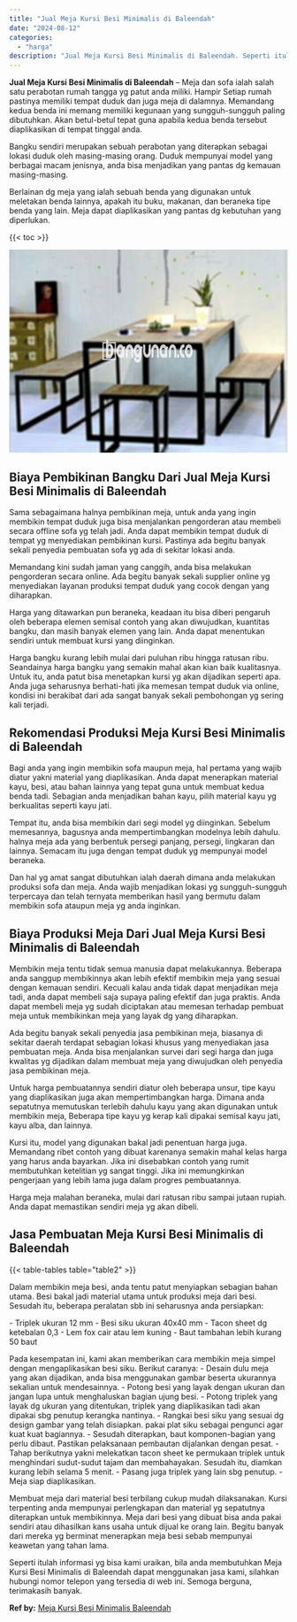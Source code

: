 ```yaml
---
title: "Jual Meja Kursi Besi Minimalis di Baleendah"
date: "2024-08-12"
categories: 
  - "harga"
description: "Jual Meja Kursi Besi Minimalis di Baleendah. Seperti itulah informasi yg bisa kami uraikan, bila anda membutuhkan Meja Kursi Besi Minimalis di Baleendah dapa..."
---
```


**Jual Meja Kursi Besi Minimalis di Baleendah** – Meja dan sofa ialah salah satu perabotan rumah tangga yg patut anda miliki. Hampir Setiap rumah pastinya memiliki tempat duduk dan juga meja di dalamnya. Memandang kedua benda ini memang memiliki kegunaan yang sungguh-sungguh paling dibutuhkan. Akan betul-betul tepat guna apabila kedua benda tersebut diaplikasikan di tempat tinggal anda.

Bangku sendiri merupakan sebuah perabotan yang diterapkan sebagai lokasi duduk oleh masing-masing orang. Duduk mempunyai model yang berbagai macam jenisnya, anda bisa menjadikan yang pantas dg kemauan masing-masing.

Berlainan dg meja yang ialah sebuah benda yang digunakan untuk meletakan benda lainnya, apakah itu buku, makanan, dan beraneka tipe benda yang lain. Meja dapat diaplikasikan yang pantas dg kebutuhan yang diperlukan.

{{< toc >}}

![Jual Meja Kursi Besi Minimalis di Baleendah](/images/jual-meja-besi-murah14.png)

## Biaya Pembikinan Bangku Dari Jual Meja Kursi Besi Minimalis di Baleendah

Sama sebagaimana halnya pembikinan meja, untuk anda yang ingin membikin tempat duduk juga bisa menjalankan pengorderan atau membeli secara offline sofa yg telah jadi. Anda dapat membikin tempat duduk di tempat yg menyediakan pembikinan kursi. Pastinya ada begitu banyak sekali penyedia pembuatan sofa yg ada di sekitar lokasi anda.

Memandang kini sudah jaman yang canggih, anda bisa melakukan pengorderan secara online. Ada begitu banyak sekali supplier online yg menyediakan layanan produksi tempat duduk yang cocok dengan yang diharapkan.

Harga yang ditawarkan pun beraneka, keadaan itu bisa diberi pengaruh oleh beberapa elemen semisal contoh yang akan diwujudkan, kuantitas bangku, dan masih banyak elemen yang lain. Anda dapat menentukan sendiri untuk membuat kursi yang diinginkan.

Harga bangku kurang lebih mulai dari puluhan ribu hingga ratusan ribu. Seandainya harga bangku yang semakin mahal akan kian baik kualitasnya. Untuk itu, anda patut bisa menetapkan kursi yg akan dijadikan seperti apa. Anda juga seharusnya berhati-hati jika memesan tempat duduk via online, kondisi ini berakibat dari ada sangat banyak sekali pembohongan yg sering kali terjadi.

## Rekomendasi Produksi Meja Kursi Besi Minimalis di Baleendah

Bagi anda yang ingin membikin sofa maupun meja, hal pertama yang wajib diatur yakni material yang diaplikasikan. Anda dapat menerapkan material kayu, besi, atau bahan lainnya yang tepat guna untuk membuat kedua benda tadi. Sebagian anda menjadikan bahan kayu, pilih material kayu yg berkualitas seperti kayu jati.

Tempat itu, anda bisa membikin dari segi model yg diinginkan. Sebelum memesannya, bagusnya anda mempertimbangkan modelnya lebih dahulu. halnya meja ada yang berbentuk persegi panjang, persegi, lingkaran dan lainnya. Semacam itu juga dengan tempat duduk yg mempunyai model beraneka.

Dan hal yg amat sangat dibutuhkan ialah daerah dimana anda melakukan produksi sofa dan meja. Anda wajib menjadikan lokasi yg sungguh-sungguh terpercaya dan telah ternyata memberikan hasil yang bermutu dalam membikin sofa ataupun meja yg anda inginkan.

## Biaya Produksi Meja Dari Jual Meja Kursi Besi Minimalis di Baleendah

Membikin meja tentu tidak semua manusia dapat melakukannya. Beberapa anda sanggup membikinnya akan lebih efektif membikin meja yang sesuai dengan kemauan sendiri. Kecuali kalau anda tidak dapat menjadikan meja tadi, anda dapat membeli saja supaya paling efektif dan juga praktis. Anda dapat membeli meja yg sudah diciptakan atau memesan terhadap pembuat meja untuk membikinkan meja yang layak dg yang diharapkan.

Ada begitu banyak sekali penyedia jasa pembikinan meja, biasanya di sekitar daerah terdapat sebagian lokasi khusus yang menyediakan jasa pembuatan meja. Anda bisa menjalankan survei dari segi harga dan juga kwalitas yg dijadikan dalam membuat meja yang diwujudkan oleh penyedia jasa pembikinan meja.

Untuk harga pembuatannya sendiri diatur oleh beberapa unsur, tipe kayu yang diaplikasikan juga akan mempertimbangkan harga. Dimana anda sepatutnya memutuskan terlebih dahulu kayu yang akan digunakan untuk membikin meja, Beberapa tipe kayu yg kerap kali dipakai semisal kayu jati, kayu alba, dan lainnya.

Kursi itu, model yang digunakan bakal jadi penentuan harga juga. Memandang ribet contoh yang dibuat karenanya semakin mahal kelas harga yang harus anda bayarkan. Jika ini disebabkan contoh yang rumit membutuhkan ketelitian yg sangat tinggi. Jika ini memungkinkan pengerjaan yang lebih lama juga dalam progres pembuatannya.

Harga meja malahan beraneka, mulai dari ratusan ribu sampai jutaan rupiah. Anda dapat memastikan sendiri meja yg akan dibeli.

## Jasa Pembuatan Meja Kursi Besi Minimalis di Baleendah

{{< table-tables table="table2" >}}

Dalam membikin meja besi, anda tentu patut menyiapkan sebagian bahan utama. Besi bakal jadi material utama untuk produksi meja dari besi. Sesudah itu, beberapa peralatan sbb ini seharusnya anda persiapkan:

\- Triplek ukuran 12 mm - Besi siku ukuran 40x40 mm - Tacon sheet dg ketebalan 0,3 - Lem fox cair atau lem kuning - Baut tambahan lebih kurang 50 baut

Pada kesempatan ini, kami akan memberikan cara membikin meja simpel dengan mengaplikasikan besi siku. Berikut caranya: - Desain dulu meja yang akan dijadikan, anda bisa menggunakan gambar beserta ukurannya sekalian untuk mendesainnya. - Potong besi yang layak dengan ukuran dan jangan lupa untuk menghaluskan bagian ujung besi. - Potong triplek yang layak dg ukuran yang ditentukan, triplek yang diaplikasikan tadi akan dipakai sbg penutup kerangka nantinya. - Rangkai besi siku yang sesuai dg design gambar yang telah disiapkan. pakai plat siku sebagai pengunci agar kuat kuat bagiannya. - Sesudah diterapkan, baut komponen-bagian yang perlu dibaut. Pastikan pelaksanaan pembautan dijalankan dengan pesat. - Tahap berikutnya yakni melekatkan tacon sheet ke permukaan triplek untuk menghindari sudut-sudut tajam dan membahayakan. Sesudah itu, diamkan kurang lebih selama 5 menit. - Pasang juga triplek yang lain sbg penutup. - Meja siap diaplikasikan.

Membuat meja dari material besi terbilang cukup mudah dilaksanakan. Kursi terpenting anda mempunyai perlengkapan dan material yg sepatutnya diterapkan untuk membikinnya. Meja dari besi yang dibuat bisa anda pakai sendiri atau dihasilkan kans usaha untuk dijual ke orang lain. Begitu banyak dari mereka yg berminat menerapkan meja besi sebab mempunyai keawetan yang tahan lama.

Seperti itulah informasi yg bisa kami uraikan, bila anda membutuhkan Meja Kursi Besi Minimalis di Baleendah dapat menggunakan jasa kami, silahkan hubungi nomor telepon yang tersedia di web ini. Semoga berguna, terimakasih banyak.

**Ref by:** [Meja Kursi Besi Minimalis Baleendah](https://id.wikipedia.org/wiki/Meja)
